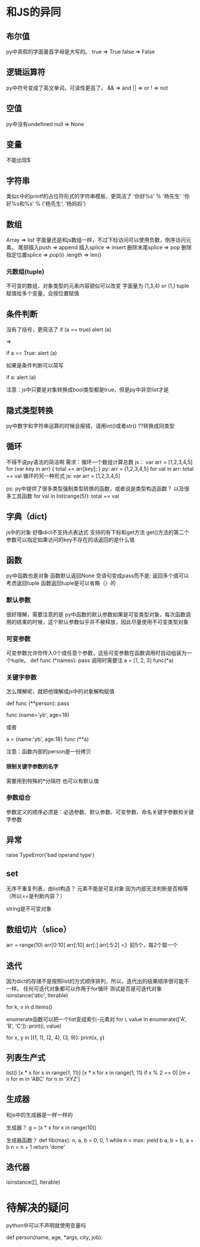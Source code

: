 # 和JS的异同

## 布尔值
py中真假的字面量首字母是大写的。
true => True
false => False

## 逻辑运算符
py中符号变成了英文单词，可读性更高了。
&& => and
|| => or
!  => not

## 空值
py中没有undefined
null => None

## 变量
不能出现$

## 字符串
类似c中的printf的占位符形式的字符串模板，更简洁了
'你好%s' % '杨先生'
'你好%s和%s' % ('杨先生', '杨妈妈')


## 数组
Array => list
字面量还是和js数组一样，不过下标访问可以使用负数，倒序访问元素。
尾部插入push => append
插入splice => insert
删除末尾splice => pop
删除指定位置splice => pop(i)
.length => len()

### 元数组(tuple)
不可变的数组，对象类型的元素内容貌似可以改变
字面量为 (1,3,4) or (1,)
tuple赋值给多个变量，会按位置赋值


## 条件判断
没有了括号，更简洁了
if (a == true) 
	alert (a)

=>

if a == True:
	alert (a)

如果是条件判断可以简写

if a:
	alert (a)

注意：js中只要是对象转换成bool类型都是true，但是py中非空list才是


## 隐式类型转换
py中数字和字符串运算的时候会报错，请用int()或者str() ??转换成同类型

## 循环
不得不说py语法的简洁啊
需求：循环一个数组计算总数
js：
var arr = [1,2,3,4,5]
for (var key in arr) {
	total += arr[key];
}
py:
arr = [1,2,3,4,5]
for val in arr:
	total += val
循环的另一种形式
js:
var arr = [1,2,3,4,5]


ps:
py中提供了很多类型强制类型转换的函数，或者说是类型构造函数？
以及很多工具函数
for val in list(range(5)):
	total += val


## 字典（dict)
js中的对象
好像dict不支持点表达式
支持的有下标和get方法
get()方法的第二个参数可以指定如果访问的key不存在的话返回的是什么值


## 函数
py中函数也是对象
函数默认返回None
空语句变成pass而不是;
返回多个值可以考虑返回tuple
函数返回tuple是可以省略（）的

### 默认参数
很好理解，需要注意的是
py中函数的默认参数如果是可变类型对象，每次函数调用的结束的时候，这个默认参数似乎并不被释放，因此尽量使用不可变类型对象

### 可变参数
可变参数允许你传入0个或任意个参数，这些可变参数在函数调用时自动组装为一个tuple。
def func (*names):
	pass
调用时需要注
a = [1, 2, 3]
func(*a)

### 关键字参数
怎么理解呢，就把他理解成js中的对象解构赋值

def func (**person):
	pass

func (name='yb', age=18)

或者

a = {name:'yb', age:18}
func (**a)

注意：函数内部的person是一份拷贝

#### 限制关键字参数的名字
需要用到特殊的*分隔符
也可以有默认值


### 参数组合
参数定义的顺序必须是：必选参数、默认参数、可变参数、命名关键字参数和关键字参数


## 异常
raise TypeError('bad operand type')

## set
无序不重复列表，由list构造？
元素不能是可变对象
因为内部无法判断是否相等（所以==是判断内容？）

string是不可变对象

## 数组切片（slice）
arr = range(10)
arr[0:10]
arr[:10]
arr[:]
arr[:5:2] =》前5个，每2个取一个


## 迭代
因为dict的存储不是按照list的方式顺序排列，所以，迭代出的结果顺序很可能不一样。
任何可迭代对象都可以作用于for循环
测试是否是可迭代对象
isinstance('abc', Iterable) 

for k, v in d.items()

enumerate函数可以把一个list变成索引-元素对
for i, value in enumerate(['A', 'B', 'C']):
   print(i, value)

for x, y in [(1, 1), (2, 4), (3, 9)]:
   print(x, y)


## 列表生产式
list()
[x * x for x in range(1, 11)]
[x * x for x in range(1, 11) if x % 2 == 0]
[m + n for m in 'ABC' for n in 'XYZ']

## 生成器
和js中的生成器是一样一样的

生成器？
g = (x * x for x in range(10))

生成器函数？
def fib(max):
    n, a, b = 0, 0, 1
    while n < max:
        yield b
        a, b = b, a + b
        n = n + 1
    return 'done'

## 迭代器
isinstance([], Iterable)


# 待解决的疑问
python中可以不声明就使用变量吗

def person(name, age, *args, city, job):